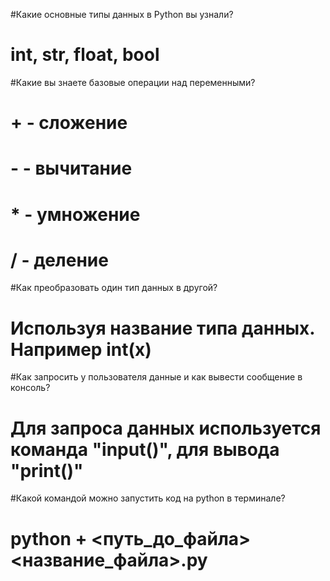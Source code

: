 #Какие основные типы данных в Python вы узнали?
# int, str, float, bool
#Какие вы знаете базовые операции над переменными?
# + - сложение
# - - вычитание
# * - умножение
# / - деление
#Как преобразовать один тип данных в другой?
# Используя название типа данных. Например int(x)
#Как запросить у пользователя данные и как вывести сообщение в консоль?
# Для запроса данных используется команда "input()", для вывода "print()"
#Какой командой можно запустить код на python в терминале?
#  python + <путь_до_файла>\<название_файла>.py
